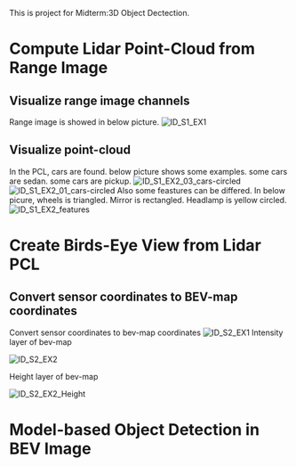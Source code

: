 This is project for Midterm:3D Object Dectection. 
# Compute Lidar Point-Cloud from Range Image
## Visualize range image channels
Range image is showed in below picture.
![ID_S1_EX1](https://user-images.githubusercontent.com/99339837/159145228-eac0a99b-b6dc-4011-b7c7-9da4ae08f1ba.jpg)
## Visualize point-cloud 
In the PCL, cars are found. below picture shows some examples. some cars are sedan. some cars are pickup.
![ID_S1_EX2_03_cars-circled](https://user-images.githubusercontent.com/99339837/159145310-4049e955-183a-415a-919f-ddc7d9d1c2cc.jpg)
![ID_S1_EX2_01_cars-circled](https://user-images.githubusercontent.com/99339837/159145565-2d133724-f6df-466c-999f-0b5ea0c73d72.jpg)
Also some feastures can be differed. In below picure, wheels is triangled. Mirror is rectangled. Headlamp is yellow circled.
![ID_S1_EX2_features](https://user-images.githubusercontent.com/99339837/159145402-d4994a01-84f7-4a0f-94a4-08d5f46f0129.jpg)
# Create Birds-Eye View from Lidar PCL
## Convert sensor coordinates to BEV-map coordinates
Convert sensor coordinates to bev-map coordinates
![ID_S2_EX1](https://user-images.githubusercontent.com/99339837/159146088-8ee56661-0c7d-45c3-adcd-a8c2b3639c7b.jpg)
Intensity layer of bev-map

![ID_S2_EX2](https://user-images.githubusercontent.com/99339837/159145776-332da5a1-d7c1-4435-828a-ee1c8859b690.jpg)

Height layer of bev-map

![ID_S2_EX2_Height ](https://user-images.githubusercontent.com/99339837/159145780-b2daea02-7e78-4138-9f2c-ed3ea67cf0d2.jpg)
# Model-based Object Detection in BEV Image
